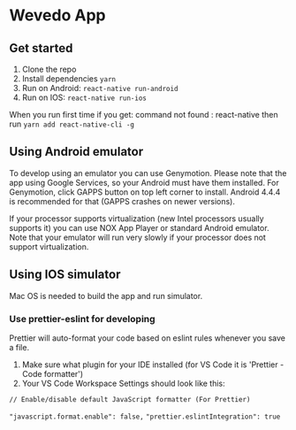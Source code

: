 # Wevedo App

## Get started

1.  Clone the repo
2.  Install dependencies `yarn`
3.  Run on Android: `react-native run-android`
4.  Run on IOS: `react-native run-ios`

When you run first time if you get: command not found : react-native then run
`yarn add react-native-cli -g`

## Using Android emulator

To develop using an emulator you can use Genymotion.
Please note that the app using Google Services, so your Android must have them installed.
For Genymotion, click GAPPS button on top left corner to install. Android 4.4.4 is recommended for that (GAPPS crashes on newer versions).

If your processor supports virtualization (new Intel processors usually supports it) you can use NOX App Player or standard Android emulator.
Note that your emulator will run very slowly if your processor does not support virtualization.

## Using IOS simulator

Mac OS is needed to build the app and run simulator.

### Use prettier-eslint for developing

Prettier will auto-format your code based on eslint rules whenever you save a file.

1.  Make sure what plugin for your IDE installed (for VS Code it is 'Prettier - Code formatter')
2.  Your VS Code Workspace Settings should look like this:

`// Enable/disable default JavaScript formatter (For Prettier)`

`"javascript.format.enable": false,`
`"prettier.eslintIntegration": true`

<!-- ## Google play deployment with BuddyBuild

1.  Go to Deployments -> Deploy to Google Play
2.  Select branch to deploy
3.  Press "Deploy latest now"

## Deploy specific build:

1.  Select a build you need to deploy
2.  Go to "Google Play tab"
3.  Select application wevedo
4.  Press "Alpha Testing" button
5.  Press "Publish to the Google Play Store" button

## Troubleshouting:

If you get below written error you run : npm install

"[server error] Cannot load the stats for react-native-firebase please try again later"

Then follow :

1.  Run this command anywhere : sudo gem install cocoapods
2.  Go to ios folder
3.  Run : pod install

androidpublisher - permissionDenied
The current user has insufficient permissions to perform the requested operation.

You need to grant administrator permissions (manager release permissions is not enough) to Google API account, that buddybuild is using.

androidpublisher - cannotUpdateApksOnTrackWithDraftRelease
Cannot update the APK configuration of the track when the track has a draft release. Please use UI to rollout or discard the draft release.

You need to remove all draft app releases from the track in Google Play Console
Settings -> Release management -> App releases -> Edit Release -> Discard

## APNs certificate setup

1.  Generate APNS certificate for iOS Push Notifications
    https://medium.com/@ankushaggarwal/generate-apns-certificate-for-ios-push-notifications-85e4a917d522
    https://firebase.google.com/docs/cloud-messaging/ios/certs
    Result: got .p12 APNs certificate

2.  Configure APNs with FCM.
    Upload generated .p12 certificate in Firebase Console:
    https://stackoverflow.com/questions/37583810/where-i-upload-apns-p12-cert-file-in-firebase-consol

APNs overview:
https://developer.apple.com/library/content/documentation/NetworkingInternet/Conceptual/RemoteNotificationsPG/APNSOverview.html

## IOS notifications troubleshooting

1.  Test notifications only on IOS device. IOS emulator won't receive any push notification, only device can.
2.  Try to send notification manually via Firebase Console and check if it sends without any error:
    Firebase Console -> Notifications -> Send notification: - Directly to a device. You will need to get FCM token:
    FCM.getFCMToken().then(token => { console.log(token) }); - Send to a topic (can be viewed in firebase logs)
3.  Check if firebase sends notification after message send:
    Firebase Console -> Functions -> Logs
    Should have entry like "Sent notification to topic ios-chatroom-L3gI9Pp3AxZ6-UFewi-"
4.  You also can check log in xcode to see if Firebase SDK throws any error. -->
